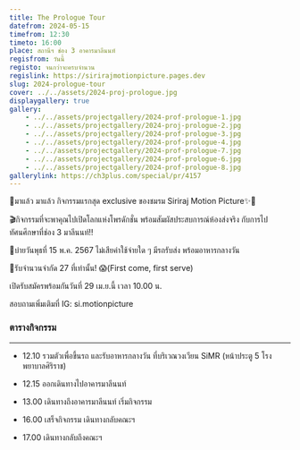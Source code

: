 ```yaml
---
title: The Prologue Tour
datefrom: 2024-05-15
timefrom: 12:30
timeto: 16:00
place: สถานีฯ ช่อง 3 อาคารมาลีนนท์
regisfrom: วันนี้
registo: จนกว่าจะครบจำนวน
regislink: https://sirirajmotionpicture.pages.dev
slug: 2024-prologue-tour
cover: ../../assets/2024-proj-prologue.jpg
displaygallery: true
gallery:
    - ../../assets/projectgallery/2024-prof-prologue-1.jpg
    - ../../assets/projectgallery/2024-proj-prologue-2.jpg
    - ../../assets/projectgallery/2024-prof-prologue-3.jpg
    - ../../assets/projectgallery/2024-prof-prologue-4.jpg
    - ../../assets/projectgallery/2024-prof-prologue-7.jpg
    - ../../assets/projectgallery/2024-prof-prologue-6.jpg
    - ../../assets/projectgallery/2024-prof-prologue-8.jpg
gallerylink: https://ch3plus.com/special/pr/4157
---
```

🚨มาแล้ว มาแล้ว กิจกรรมแรกสุด exclusive ของชมรม Siriraj Motion Picture✨👀

🎬กิจกรรมที่จะพาคุณไปเปิดโลกแห่งโพรดักชั่น พร้อมสัมผัสประสบการณ์ห้องส่งจริง กับการไปทัศนศึกษาที่ช่อง 3 มาลีนนท์‼️

📅บ่ายวันพุธที่ 15 พ.ค. 2567 ไม่เสียค่าใช้จ่ายใด ๆ มีรถรับส่ง พร้อมอาหารกลางวัน

📢รับจำนวนจำกัด 27 ที่เท่านั้น! 😱(First come, first serve)

เปิดรับสมัครพร้อมกันวันที่ 29 เม.ย.นี้ เวลา 10.00 น.

สอบถามเพิ่มเติมที่ IG: si.motionpicture

### ตารางกิจกรรม

* * *

*   12.10 รวมตัวเพื่อขึ้นรถ และรับอาหารกลางวัน ที่บริเวณวงเวียน SiMR (หน้าประตู 5 โรงพยาบาลศิริราช)
    
*   12.15 ออกเดินทางไปอาคารมาลีนนท์
    
*   13.00 เดินทางถึงอาคารมาลีนนท์ เริ่มกิจกรรม
    
*   16.00 เสร็จกิจกรรม เดินทางกลับคณะฯ
    
*   17.00 เดินทางกลับถึงคณะฯ